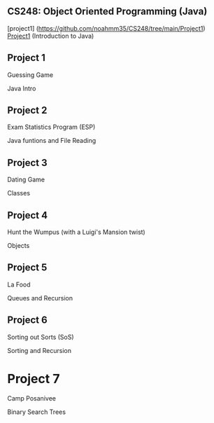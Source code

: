 ## CS248: Object Oriented Programming (Java)

[project1] (https://github.com/noahmm35/CS248/tree/main/Project1)
[Project1](https://github.com/noahmm35/CS248/tree/main/Project1) (Introduction to Java)




## Project 1

Guessing Game

Java Intro

## Project 2

Exam Statistics Program (ESP)

Java funtions and File Reading

## Project 3

Dating Game

Classes

## Project 4

Hunt the Wumpus (with a Luigi's Mansion twist)

Objects

## Project 5

La Food

Queues and Recursion

## Project 6

Sorting out Sorts (SoS)

Sorting and Recursion

# Project 7

Camp Posanivee

Binary Search Trees
